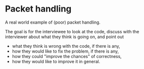 # Packet handling

A real world example of (poor) packet handling.

The goal is for the interviewee to look at the code, discuss with the interviewer about what they think is going on, and point out

- what they think is wrong with the code, if there is any,
- how they would like to fix the problem, if there is any,
- how they could "improve the chances" of correctness,
- how they would like to improve it in general.
